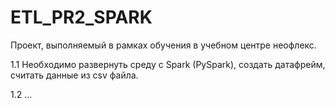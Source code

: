 # ETL_PR2_SPARK

Проект, выполняемый в рамках обучения в учебном центре неофлекс.

1.1 Необходимо развернуть среду с Spark (PySpark), создать датафрейм, считать данные из csv файла.

1.2 ...

